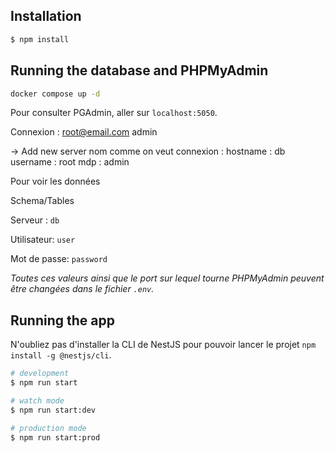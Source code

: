 

## Installation

```bash
$ npm install
```

## Running the database and PHPMyAdmin

```bash
docker compose up -d
```

Pour consulter PGAdmin, aller sur `localhost:5050`.

Connexion : 
root@email.com
admin

-> Add new server
nom comme on veut
connexion : hostname : db
username : root
mdp : admin

Pour voir les données 

Schema/Tables



Serveur : `db`

Utilisateur: `user`

Mot de passe: `password`


*Toutes ces valeurs ainsi que le port sur lequel tourne PHPMyAdmin peuvent être changées dans le fichier `.env`.*

## Running the app

N'oubliez pas d'installer la CLI de NestJS pour pouvoir lancer le projet `npm install -g @nestjs/cli`.

```bash
# development
$ npm run start

# watch mode
$ npm run start:dev

# production mode
$ npm run start:prod
```


